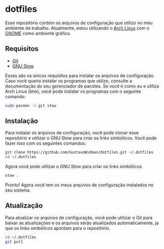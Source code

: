 # dotfiles

Esse repositório contém os arquivos de configuração que utilizo no meu ambiente de trabalho. Atualmente, estou utilizando o [Arch Linux](https://archlinux.org/) com o [GNOME](https://www.gnome.org/) como ambiente gráfico.

## Requisitos

- [Git](https://git-scm.com/)
- [GNU Stow](https://www.gnu.org/software/stow/)

Esses são os únicos requisitos para instalar os arquivos de configuração. Caso você queira instalar os programas que utilizo, consulte a documentação do seu gerenciador de pacotes. Se você é como eu e utiliza Arch Linux (btw), você pode instalar os programas com o seguinte comando:

```bash
sudo pacman -S git stow
```

## Instalação

Para instalar os arquivos de configuração, você pode clonar esse repositório e utilizar o GNU Stow para criar os links simbólicos. Você pode fazer isso com os seguintes comandos:

```bash
git clone https://github.com/GustavoWidman/dotfiles.git ~/.dotfiles
cd ~/.dotfiles
```

Agora você pode utilizar o GNU Stow para criar os links simbólicos.

```bash
stow .
```

Pronto! Agora você tem os meus arquivos de configuração instalados no seu sistema.

## Atualização

Para atualizar os arquivos de configuração, você pode utilizar o Git para baixar as atualizações e os arquivos serão atualizados automaticamente, ja que os links simbólicos apontam para o repositório.

```bash
cd ~/.dotfiles
git pull
```
